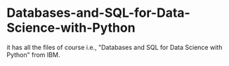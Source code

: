 # Databases-and-SQL-for-Data-Science-with-Python
it has all the files of course i.e., "Databases and SQL for Data Science with Python" from IBM.
